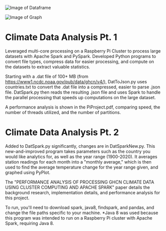 ![Image of Dataframe](https://github.com/mgipson/Climate-Data-Analysis/blob/master/DataFrame.png) 

![Image of Graph](https://github.com/mgipson/Climate-Data-Analysis/blob/master/Graph.png)

# Climate Data Analysis Pt. 1
Leveraged multi-core processing on a Raspberry Pi Cluster to process large datasets with Apache Spark and PySpark. Developed Python programs to convert file types, compress data for easier processing, and compute on the datasets to extract valuable statistics.

Starting with a .dat file of 100+ MB (from https://www1.ncdc.noaa.gov/pub/data/ghcn/v4/), DatToJson.py uses countries.txt to convert the .dat file into a compressed, easier to parse .json file.
DatSpark.py then reads the resulting .json file and uses Spark to handle the parallel processing that speeds up computations on the large dataset.

A performance analysis is shown in the PiProject.pdf, comparing speed, the number of threads utilized, and the number of partitions.

# Climate Data Analysis Pt. 2
Added to DatSpark.py significantly, changes are in DatSparkNew.py. This new-and-improved program takes parameters such as the country you would like analytics for, as well as the year range (1900-2020). It averages station readings for each month into a "monthly average," which is then used to find the average temperature change for the year range given, and graphed using PyPlot.

The "PERFORMANCE ANALYSIS OF PROCESSING GHCN CLIMATE DATA USING CLUSTER COMPUTING AND APACHE SPARK" paper details the background research, implementation details, and performance analysis for this project.

To run, you'll need to download spark, java8, findspark, and pandas, and change the file paths specific to your machine.
*Java 8 was used because this program was intended to run on a Raspberry Pi cluster with Apache Spark, requiring Java 8.

